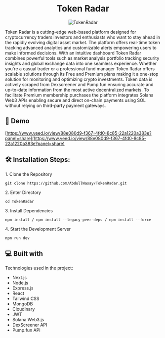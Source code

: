 <h1 align="center" id="title">Token Radar</h1>

<p align="center">
  <img src="https://i.postimg.cc/wvB9vzyX/Token-Radar.png" alt="TokenRadar" />
</p>


<p id="description">Token Radar is a cutting-edge web-based platform designed for cryptocurrency traders investors and enthusiasts who want to stay ahead in the rapidly evolving digital asset market. The platform offers real-time token tracking advanced analytics and customizable alerts empowering users to make informed decisions. With an intuitive dashboard Token Radar combines powerful tools such as market analysis portfolio tracking security insights and global exchange data into one seamless experience. Whether you're a casual trader or a professional fund manager Token Radar offers scalable solutions through its Free and Premium plans making it a one-stop solution for monitoring and optimizing crypto investments. Token data is actively scraped from Dexscreener and Pump.fun ensuring accurate and up-to-date information from the most active decentralized markets. To facilitate Premium membership purchases the platform integrates Solana Web3 APIs enabling secure and direct on-chain payments using SOL without relying on third-party payment gateways.</p>


<h2>🚀 Demo</h2>

[https://www.veed.io/view/88e080d9-f367-4fd0-8c85-22a1220a383e?panel=share](https://www.veed.io/view/88e080d9-f367-4fd0-8c85-22a1220a383e?panel=share)

<h2>🛠️ Installation Steps:</h2>

<p>1. Clone the Repository</p>

```
git clone https://github.com/AbdullWasay/TokenRadar.git
```

<p>2. Enter Directory</p>

```
cd TokenRadar
```

<p>3. Install Dependencies</p>

```
npm install / npm install --legacy-peer-deps / npm install --force
```

<p>4. Start the Development Server</p>

```
npm run dev
```

  
<h2>💻 Built with</h2>

Technologies used in the project:

*   Next.js
*   Node.js
*   Express.js
*   React
*   Tailwind CSS
*   MongoDB
*   Cloudinary
*   JWT
*   Solana Web3.js
*   DexScreener API
*   Pump.fun API
